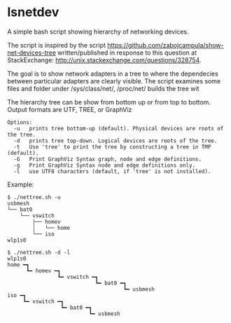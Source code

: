 # lsnetdev
A simple bash script showing hierarchy of networking devices.

The script is inspired by the script
https://github.com/zabojcampula/show-net-devices-tree
written/published in response to this question at StackExchange:
http://unix.stackexchange.com/questions/328754.

The goal is to show network adapters in a tree to where the dependecies
between particular adapters are clearly visible.
The script examines some files and folder under /sys/class/net/, /proc/net/ 
builds the tree wit 

The hierarchy tree can be show from bottom up or from top to bottom.
Output formats are UTF, TREE, or GraphViz

```
Options:
  -u   prints tree bottom-up (default). Physical devices are roots of the tree.
  -d   prints tree top-down. Logical devices are roots of the tree.
  -t   Use 'tree' to print the tree by constructing a tree in TMP (default).
  -G   Print GraphViz Syntax graph, node and edge definitions.
  -g   Print GraphViz Syntax node and edge definitions only.
  -l   use UTF8 characters (default, if 'tree' is not installed).
```

Example:

```
$ ./nettree.sh -u
usbmesh
└── bat0
    └── vswitch
        ├── homev
        │   └── home
        └── iso
wlp1s0

$ ./nettree.sh -d -l
wlp1s0
home ━┓
      ┗━ homev ━┓
                ┗━ vswitch ━┓
                            ┗━ bat0 ━┓
                                     ┗━ usbmesh
iso ━┓
     ┗━ vswitch ━┓
                 ┗━ bat0 ━┓
                          ┗━ usbmesh
```
